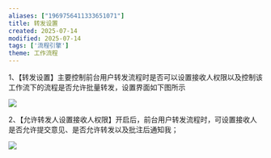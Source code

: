 ```yaml
---
aliases: ["1969756411333651071"]
title: 转发设置
created: 2025-07-14
modified: 2025-07-14
tags: ['流程引擎']
theme: 工作流程
---
```


1、【转发设置】主要控制前台用户转发流程时是否可以设置接收人权限以及控制该工作流下的流程是否允许批量转发，设置界面如下图所示

![](https://myhelpdoc.oss-cn-heyuan.aliyuncs.com/mdimages/ce14e350ad69f1f3e0e1c6dd5c490529.jpg)

2、【允许转发人设置接收人权限】开启后，前台用户转发流程时，可设置接收人是否允许提交意见、是否允许转发以及批注后通知我；

![](https://myhelpdoc.oss-cn-heyuan.aliyuncs.com/mdimages/693efb07717bc5c11704fb0ef6bef44b.jpg)

